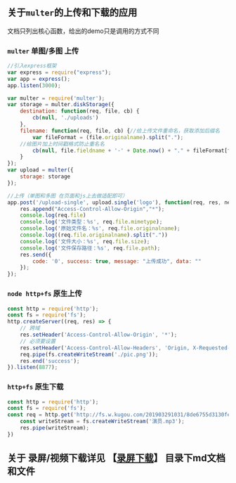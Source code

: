 ## 关于`multer`的上传和下载的应用
文档只列出核心函数，给出的demo只是调用的方式不同

### `multer` 单图/多图 上传

```js
//引入express框架
var express = require("express");
var app = express();
app.listen(3000);

var multer = require('multer');
var storage = multer.diskStorage({
	destination: function(req, file, cb) {
		cb(null, './uploads')
	},
	filename: function(req, file, cb) {//给上传文件重命名，获取添加后缀名
		var fileFormat = (file.originalname).split(".");
    //给图片加上时间戳格式防止重名名
		cb(null, file.fieldname + '-' + Date.now() + "." + fileFormat[fileFormat.length - 1]);
	}
});
var upload = multer({
	storage: storage
});

//上传（单图和多图 在页面和js上去做适配即可）
app.post('/upload-single', upload.single('logo'), function(req, res, next) {
	res.append("Access-Control-Allow-Origin","*");
	console.log(req.file)
	console.log('文件类型：%s', req.file.mimetype);
	console.log('原始文件名：%s', req.file.originalname);
	console.log((req.file.originalname).split("."))
	console.log('文件大小：%s', req.file.size);
	console.log('文件保存路径：%s', req.file.path);
	res.send({
		code: '0', success: true, message: "上传成功", data: ""
	});
});
```


### `node http+fs` 原生上传
```js
const http = require('http');
const fs = require('fs');
http.createServer((req, res) => {
    // 跨域
    res.setHeader('Access-Control-Allow-Origin', '*');
    // 必须要设置
    res.setHeader('Access-Control-Allow-Headers', 'Origin, X-Requested-With, Content-Type, Accept');
    req.pipe(fs.createWriteStream('./pic.png'));
    res.end('success');
}).listen(8877);
```

### `http+fs` 原生下载
```js
const http = require('http');
const fs = require('fs');
const req = http.get('http://fs.w.kugou.com/201903291031/8de6755d3130fef2cdf40a83801bca07/G123/M01/13/1D/uw0DAFqox3OAWe0UAD_HxYp_Ivc469.mp3', (res) => {
    const writeStream = fs.createWriteStream('演员.mp3');
    res.pipe(writeStream);
})
```


## 关于 录屏/视频下载详见 【[录屏下载](https://github.com/mcya/node-as-myself/tree/master/04_02_express_multer_apply/%E5%BD%95%E5%B1%8F%E4%B8%8B%E8%BD%BD)】 目录下md文档和文件
